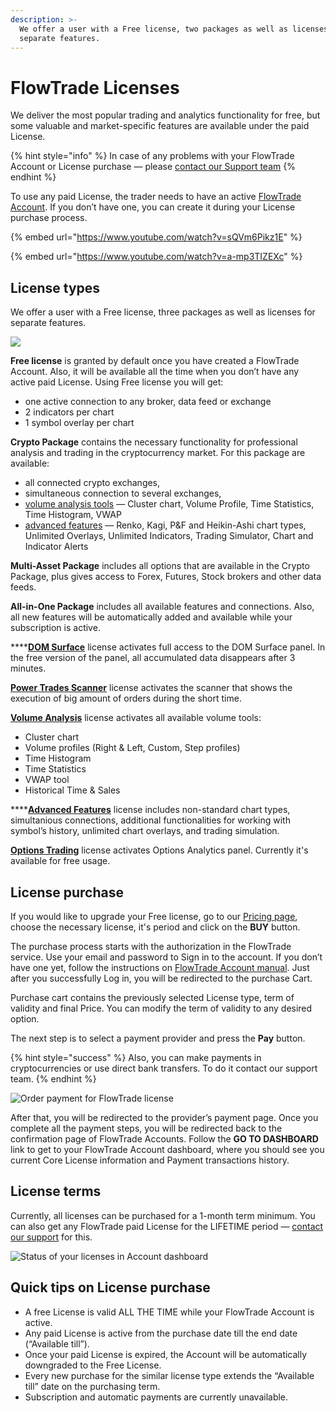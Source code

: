 ```yaml
---
description: >-
  We offer a user with a Free license, two packages as well as licenses for
  separate features.
---
```


# FlowTrade Licenses

We deliver the most popular trading and analytics functionality for free, but some valuable and market-specific features are available under the paid License.

{% hint style="info" %}
In case of any problems with your FlowTrade Account or License purchase — please [contact our Support team](https://www.flowtrade.com/contact-us)
{% endhint %}

To use any paid License, the trader needs to have an active [FlowTrade Account](FlowTrade-account.md). If you don’t have one, you can create it during your License purchase process.

{% embed url="https://www.youtube.com/watch?v=sQVm6Pikz1E" %}

{% embed url="https://www.youtube.com/watch?v=a-mp3TIZEXc" %}

## License types

We offer a user with a Free license, three packages as well as licenses for separate features.&#x20;

![](../.gitbook/assets/pricing-page.png)

**Free license** is granted by default once you have created a FlowTrade Account. Also, it will be available all the time when you don’t have any active paid License. Using Free license you will get:

* one active connection to any broker, data feed or exchange
* 2 indicators per chart
* 1 symbol overlay per chart

**Crypto Package** contains the necessary functionality for professional analysis and trading in the cryptocurrency market. For this package are available:&#x20;

* all connected crypto exchanges,&#x20;
* simultaneous connection to several exchanges,&#x20;
* [volume analysis tools](https://www.flowtrade.com/volumeanalysistools) — Cluster chart, Volume Profile, Time Statistics, Time Histogram, VWAP
* [advanced features](https://www.flowtrade.com/advancedfeatures) — Renko, Kagi, P\&F and Heikin-Ashi chart types, Unlimited Overlays, Unlimited Indicators, Trading Simulator, Chart and Indicator Alerts

**Multi-Asset Package** includes all options that are available in the Crypto Package, plus gives access to Forex, Futures, Stock brokers and other data feeds.

**All-in-One Package** includes all available features and connections. Also, all new features will be automatically added and available while your subscription is active.

****[**DOM Surface**](https://www.flowtrade.com/blog/dom-surface-panel-for-deep-order-flow-analysis) license activates full access to the DOM Surface panel. In the free version of the panel, all accumulated data disappears after 3 minutes.

[**Power Trades Scanner**](https://kb.flowtrade.com/analytics-panels/chart/power-trades) license activates the scanner that shows the execution of big amount of orders during the short time.

[**Volume Analysis**](https://www.flowtrade.com/volumeanalysistools) license activates all available volume tools:

* Cluster chart
* Volume profiles (Right & Left, Custom, Step profiles)
* Time Histogram
* Time Statistics
* VWAP tool
* Historical Time & Sales

****[**Advanced Features**](https://www.flowtrade.com/advancedfeatures) license includes non-standard chart types, simultanious connections, additional functionalities for working with symbol’s history, unlimited chart overlays, and trading simulation.

[**Options Trading**](https://www.flowtrade.com/options-trading-features) license activates Options Analytics panel. Currently it's available for free usage.

## License purchase

If you would like to upgrade your Free license, go to our [Pricing page](https://www.flowtrade.com/pricing), choose the necessary license, it's period and click on the **BUY** button.

The purchase process starts with the authorization in the FlowTrade service. Use your email and password to Sign in to the account. If you don’t have one yet, follow the instructions on [FlowTrade Account manual](FlowTrade-account.md). Just after you successfully Log in, you will be redirected to the purchase Cart.

Purchase cart contains the previously selected License type, term of validity and final Price. You can modify the term of validity to any desired option.

The next step is to select a payment provider and press the **Pay** button.

{% hint style="success" %}
Also, you can make payments in cryptocurrencies or use direct bank transfers. To do it contact our support team.
{% endhint %}

![Order payment for FlowTrade license](../.gitbook/assets/orderpayment-FlowTrade-google-chrome-2019-05-16-11.24.10.png)

After that, you will be redirected to the provider’s payment page. Once you complete all the payment steps, you will be redirected back to the confirmation page of FlowTrade Accounts. Follow the **GO TO DASHBOARD** link to get to your FlowTrade Account dashboard, where you should see you current Core License information and Payment transactions history.

## License terms

Currently, all licenses can be purchased for a 1-month term minimum. You can also get any FlowTrade paid License for the LIFETIME period — [contact our support](https://www.flowtrade.com/contact-us) for this.

![Status of your licenses in Account dashboard](../.gitbook/assets/account-dashboard-FlowTrade.png)

## Quick tips on License purchase

* A free License is valid ALL THE TIME while your FlowTrade Account is active.
* Any paid License is active from the purchase date till the end date (“Available till”).
* Once your paid License is expired, the Account will be automatically downgraded to the Free License.
* Every new purchase for the similar license type extends the “Available till” date on the purchasing term.
* Subscription and automatic payments are currently unavailable.
